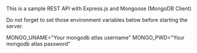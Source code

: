 This is a sample REST API with Express.js and Mongoose (MongoDB Client)

Do not forget to set those environment variables below before starting the server.

MONGO_UNAME="Your mongodb atlas username"
MONGO_PWD="Your mongodb atlas password"
